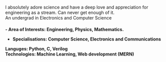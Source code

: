 
<p> I absolutely adore science and have a deep love and appreciation for engineering as a stream. Can never get enough of it. <br>
An undergrad in Electronics and Computer Science<br> </p>

<h4><p>- Area of Interests: Engineering, Physics, Mathematics. <br>
  
- Specialisations: Computer Science, Electronics and Communications <br></p>

 Languges: Python, C, Verilog<br>
 Technologies: Machine Learning, Web development (MERN)<br> </h4>




